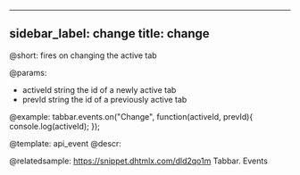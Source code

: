 
---
sidebar_label: change
title: change
---          

@short:
fires on changing the active tab

@params:
- activeId		string		the id of a newly active tab
- prevId 		string		the id of a previously active tab


@example:
tabbar.events.on("Change", function(activeId, prevId){
    console.log(activeId);
});


@template: api_event
@descr:

@relatedsample: https://snippet.dhtmlx.com/dld2qo1m	Tabbar. Events

